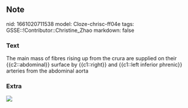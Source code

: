 ## Note
nid: 1661020711538
model: Cloze-chrisc-ff04e
tags: GSSE::!Contributor::Christine_Zhao
markdown: false

### Text
<div>
  <div>
    <div>
      <div>
        The main mass of fibres rising up from the crura are
        supplied on their {{c2::abdominal}} surface by
        {{c1::right}} and {{c1::left inferior phrenic}} arteries
        from the abdominal aorta
      </div>
    </div>
  </div>
</div>

### Extra
<img src="Screen%20Shot%202021-06-02%20at%209.48.38%20pm.png">
